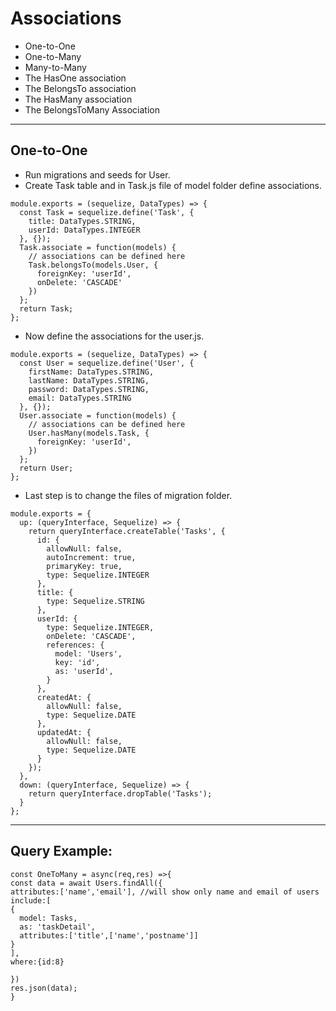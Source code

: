 # Associations
- One-to-One
- One-to-Many
- Many-to-Many 
- The HasOne association
- The BelongsTo association
- The HasMany association
- The BelongsToMany Association

<hr>

## One-to-One
- Run migrations and seeds for User. 
- Create Task table and in Task.js file of model folder define associations.
```
module.exports = (sequelize, DataTypes) => {
  const Task = sequelize.define('Task', {
    title: DataTypes.STRING,
    userId: DataTypes.INTEGER
  }, {});
  Task.associate = function(models) {
    // associations can be defined here
    Task.belongsTo(models.User, {
      foreignKey: 'userId',
      onDelete: 'CASCADE'
    })
  };
  return Task;
};
```
- Now define the associations for the user.js.
```
module.exports = (sequelize, DataTypes) => {
  const User = sequelize.define('User', {
    firstName: DataTypes.STRING,
    lastName: DataTypes.STRING,
    password: DataTypes.STRING,
    email: DataTypes.STRING
  }, {});
  User.associate = function(models) {
    // associations can be defined here
    User.hasMany(models.Task, {
      foreignKey: 'userId',
    })
  };
  return User;
};
```
- Last step is to change the files of migration folder.
```
module.exports = {
  up: (queryInterface, Sequelize) => {
    return queryInterface.createTable('Tasks', {
      id: {
        allowNull: false,
        autoIncrement: true,
        primaryKey: true,
        type: Sequelize.INTEGER
      },
      title: {
        type: Sequelize.STRING
      },
      userId: {
        type: Sequelize.INTEGER,
        onDelete: 'CASCADE',
        references: {
          model: 'Users',
          key: 'id',
          as: 'userId',
        }
      },
      createdAt: {
        allowNull: false,
        type: Sequelize.DATE
      },
      updatedAt: {
        allowNull: false,
        type: Sequelize.DATE
      }
    });
  },
  down: (queryInterface, Sequelize) => {
    return queryInterface.dropTable('Tasks');
  }
};
```

<hr>

## Query Example:

```
const OneToMany = async(req,res) =>{
const data = await Users.findAll({
attributes:['name','email'], //will show only name and email of users
include:[
{
  model: Tasks,
  as: 'taskDetail',
  attributes:['title',['name','postname']]
}
], 
where:{id:8}

})
res.json(data);
}

```
